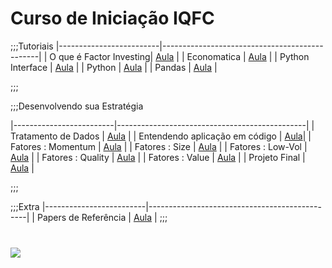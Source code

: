 Curso de Iniciação IQFC
======

;;;Tutoriais
|-------------------------|-----------------------------------------------|
| O que é Factor Investing|    <a href="/site/factor.html">Aula</a>       |
| Economatica             |    <a href="/site/economatica.html">Aula</a>  |
| Python Interface        |    <a href="/site/interface.html">Aula</a>    |
| Python                  |    <a href="/site/python.html">Aula</a>       |
| Pandas                  |    <a href="/site/pandas.html">Aula</a>       |

;;;

;;;Desenvolvendo sua Estratégia

|-------------------------|-----------------------------------------------|
| Tratamento de Dados     |    <a href="/site/dados.html">Aula</a>        |
| Entendendo aplicação em código |    <a href="/site/codigo.html">Aula</a>|
| Fatores : Momentum      |    <a href="/site/momentum.html">Aula</a>     |
| Fatores : Size          |    <a href="/site/size.html">Aula</a>         |
| Fatores : Low-Vol       |    <a href="/site/lowvol.html">Aula</a>       |
| Fatores : Quality       |    <a href="/site/quality.html">Aula</a>      |
| Fatores : Value         |    <a href="/site/value.html">Aula</a>        |
| Projeto Final           |    <a href="/site/projetofinal.html">Aula</a> |

;;;

;;;Extra
|-------------------------|-----------------------------------------------|
| Papers de Referência    |    <a href="/site/papers.html">Aula</a>       |
;;;

<div style="margin:8%"></div>

![](iqfc2.png)